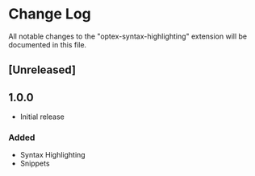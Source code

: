 # Change Log

All notable changes to the "optex-syntax-highlighting" extension will be documented in this file.


## [Unreleased]

## 1.0.0

- Initial release

### Added

- Syntax Highlighting
- Snippets
